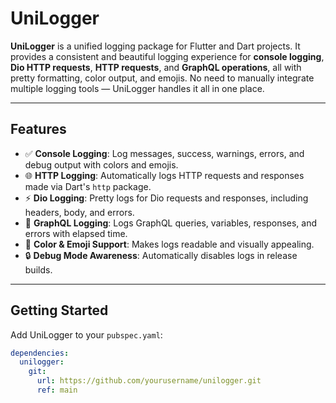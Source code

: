 # UniLogger

**UniLogger** is a unified logging package for Flutter and Dart projects. It provides a consistent and beautiful logging experience for **console logging**, **Dio HTTP requests**, **HTTP requests**, and **GraphQL operations**, all with pretty formatting, color output, and emojis. No need to manually integrate multiple logging tools — UniLogger handles it all in one place.

---

## Features

- ✅ **Console Logging**: Log messages, success, warnings, errors, and debug output with colors and emojis.
- 🌐 **HTTP Logging**: Automatically logs HTTP requests and responses made via Dart's `http` package.
- ⚡ **Dio Logging**: Pretty logs for Dio requests and responses, including headers, body, and errors.
- 📡 **GraphQL Logging**: Logs GraphQL queries, variables, responses, and errors with elapsed time.
- 🎨 **Color & Emoji Support**: Makes logs readable and visually appealing.
- 🔒 **Debug Mode Awareness**: Automatically disables logs in release builds.

---

## Getting Started

Add UniLogger to your `pubspec.yaml`:

```yaml
dependencies:
  unilogger:
    git:
      url: https://github.com/yourusername/unilogger.git
      ref: main
